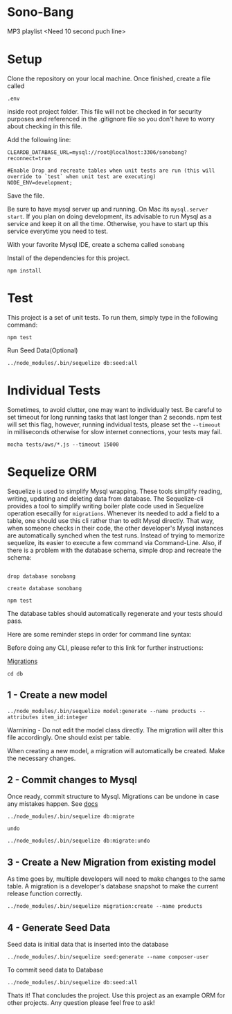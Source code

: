 # Sono-Bang

MP3 playlist <Need 10 second puch line>

# Setup

Clone the repository on your local machine.  Once finished, create a file called 

`.env` 

inside root project folder.  This file will not be checked in for security purposes and referenced in the .gitignore file so you don't have to worry about checking in this file.  

Add the following line:

```
CLEARDB_DATABASE_URL=mysql://root@localhost:3306/sonobang?reconnect=true

#Enable Drop and recreate tables when unit tests are run (this will override to `test` when unit test are executing)
NODE_ENV=development;
```

Save the file.

Be sure to have mysql server up and running.  On Mac its `mysql.server start`.  If you plan on doing development, its advisable to run Mysql as a service and keep it on all the time.  Otherwise, you have to start up this service everytime you need to test.

With your favorite Mysql IDE, create a schema called `sonobang` 

Install of the dependencies for this project.

`npm install`

# Test

This project is a set of unit tests.  To run them, simply type in the following command:

`npm test`

Run Seed Data(Optional)

`../node_modules/.bin/sequelize db:seed:all`

# Individual Tests

Sometimes, to avoid clutter, one may want to individually test. Be careful to set timeout for long running tasks that last longer than 2 seconds.  npm test will set this flag, however, running indvidual tests, please set the `--timeout` in milliseconds otherwise for slow internet connections, your tests may fail.

`mocha tests/aws/*.js --timeout 15000`

# Sequelize ORM

Sequelize is used to simplify Mysql wrapping.  These tools simplify reading, writing, updating and deleting data from database.  The Sequelize-cli provides a tool to simplify writing boiler plate code used in Sequelize operation esecailly for `migrations`.  Whenever its needed to add a field to a table, one should use this cli rather than to edit Mysql directly.  That way, when someone checks in their code, the other developer's Mysql instances are automatically synched when the test runs. Instead of trying to memorize sequelize, its easier to execute a few command via Command-Line. Also, if there is a problem with the database schema, simple drop and recreate the schema:

```

drop database sonobang

create database sonobang

npm test

```

The database tables should automatically regenerate and your tests should pass.



Here are some reminder steps in order for command line syntax:

Before doing any CLI, please refer to this link for further instructions:

[Migrations](http://docs.sequelizejs.com/manual/tutorial/migrations.html#migration-skeleton)

`cd db`

## 1 - Create a new model

```
../node_modules/.bin/sequelize model:generate --name products --attributes item_id:integer
```

Warnining - Do not edit the model class directly.  The migration will alter this file accordingly. One should exist per table.

When creating a new model, a migration will automatically be created.  Make the necessary changes.

## 2 - Commit changes to Mysql

Once ready, commit structure to Mysql.  Migrations can be undone in case any mistakes happen.  See [docs](http://docs.sequelizejs.com/manual/tutorial/migrations.html#migration-skeleton)

```
../node_modules/.bin/sequelize db:migrate

undo

../node_modules/.bin/sequelize db:migrate:undo
```

## 3 - Create a New Migration from existing model

As time goes by, multiple developers will need to make changes to the same table.  A migration is a developer's database snapshot to make the current release function correctly.

```
../node_modules/.bin/sequelize migration:create --name products

```

## 4 - Generate Seed Data

Seed data is initial data that is inserted into the database

```
../node_modules/.bin/sequelize seed:generate --name composer-user
```

To commit seed data to Database
```
../node_modules/.bin/sequelize db:seed:all
```


Thats it!  That concludes the project.  Use this project as an example ORM for other projects.  Any question please feel free to ask!





